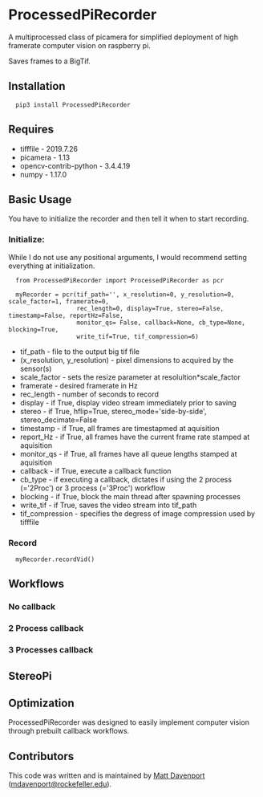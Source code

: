 # ProcessedPiRecorder
A multiprocessed class of picamera for simplified deployment of high framerate computer vision on raspberry pi. 

Saves frames to a BigTif.

## Installation

      pip3 install ProcessedPiRecorder

## Requires

* tifffile        - 2019.7.26    
* picamera        - 1.13         
* opencv-contrib-python - 3.4.4.19     
* numpy           - 1.17.0  

## Basic Usage
You have to initialize the recorder and then tell it when to start recording. 
### Initialize:

While I do not use any positional arguments, I would recommend setting everything at initialization.

      from ProcessedPiRecorder import ProcessedPiRecorder as pcr

      myRecorder = pcr(tif_path='', x_resolution=0, y_resolution=0, scale_factor=1, framerate=0, 
                       rec_length=0, display=True, stereo=False, timestamp=False, reportHz=False,
                       monitor_qs= False, callback=None, cb_type=None, blocking=True, 
                       write_tif=True, tif_compression=6)
                                       
* tif_path - file to the output big tif file
* (x_resolution, y_resolution) - pixel dimensions to acquired by the sensor(s)
* scale_factor - sets the resize parameter at resolultion*scale_factor
* framerate - desired framerate in Hz
* rec_length - number of seconds to record
* display - if True, display video stream immediately prior to saving
* stereo - if True, hflip=True, stereo_mode='side-by-side', stereo_decimate=False
* timestamp - if True, all frames are timestapmed at aquisition
* report_Hz - if True, all frames have the current frame rate stamped at aquisition
* monitor_qs - if True, all frames have all queue lengths stamped at aquisition
* callback - if True, execute a callback function
* cb_type - if executing a callback, dictates if using the 2 process (='2Proc') or 3 process (='3Proc') workflow
* blocking - if True, block the main thread after spawning processes
* write_tif - if True, saves the video stream into tif_path
* tif_compression - specifies the degress of image compression used by tifffile

### Record

      myRecorder.recordVid()
      
## Workflows

### No callback

### 2 Process callback

### 3 Processes callback

## StereoPi

## Optimization

ProcessedPiRecorder was designed to easily implement computer vision through prebuilt callback workflows. 

## Contributors
This code was written and is maintained by [Matt Davenport](https://github.com/mattisabrat) (mdavenport@rockefeller.edu).
